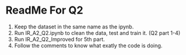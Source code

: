# ReadMe For Q2
1) Keep the dataset in the same name as the ipynb.
2) Run IR_A2_Q2.ipynb to clean the data, test and train it. (Q2 part 1-4)
3) Run IR_A2_Q2_Improved for 5th part.
4) Follow the comments to know what exatly the code is doing.
